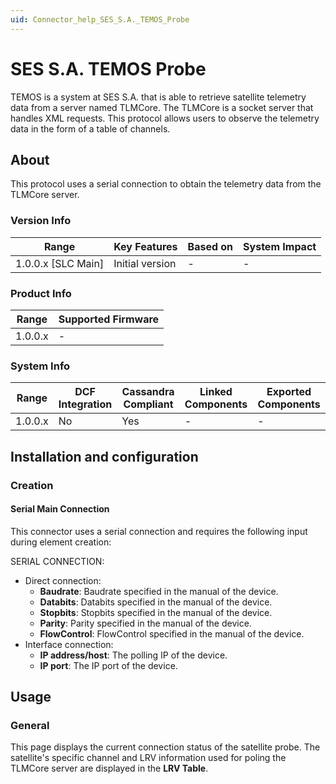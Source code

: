 ```yaml
---
uid: Connector_help_SES_S.A._TEMOS_Probe
---
```


# SES S.A. TEMOS Probe

TEMOS is a system at SES S.A. that is able to retrieve satellite telemetry data from a server named TLMCore. The TLMCore is a socket server that handles XML requests. This protocol allows users to observe the telemetry data in the form of a table of channels.

## About

This protocol uses a serial connection to obtain the telemetry data from the TLMCore server.

### Version Info

| Range                | Key Features     | Based on     | System Impact     |
|----------------------|------------------|--------------|-------------------|
| 1.0.0.x [SLC Main]   | Initial version  | -            | -                 |

### Product Info

| Range     | Supported Firmware     |
|-----------|------------------------|
| 1.0.0.x   | -                      |

### System Info

| Range     | DCF Integration     | Cassandra Compliant     | Linked Components     | Exported Components     |
|-----------|---------------------|-------------------------|-----------------------|-------------------------|
| 1.0.0.x   | No                  | Yes                     | -                     | -                       |

## Installation and configuration

### Creation

#### Serial Main Connection

This connector uses a serial connection and requires the following input during element creation:

SERIAL CONNECTION:

- Direct connection:
  - **Baudrate**: Baudrate specified in the manual of the device.
  - **Databits**: Databits specified in the manual of the device.
  - **Stopbits**: Stopbits specified in the manual of the device.
  - **Parity**: Parity specified in the manual of the device.
  - **FlowControl**: FlowControl specified in the manual of the device.
- Interface connection:
  - **IP address/host**: The polling IP of the device.
  - **IP port**: The IP port of the device.

## Usage

### General

This page displays the current connection status of the satellite probe. The satellite's specific channel and LRV information used for poling the TLMCore server are displayed in the **LRV Table**.
